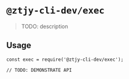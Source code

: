 # `@ztjy-cli-dev/exec`

> TODO: description

## Usage

```
const exec = require('@ztjy-cli-dev/exec');

// TODO: DEMONSTRATE API
```
